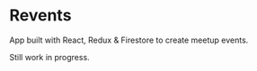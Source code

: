 # Revents

App built with React, Redux & Firestore to create meetup events.

Still work in progress.
